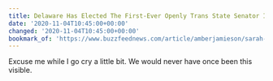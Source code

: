 ```yaml
---
title: Delaware Has Elected The First-Ever Openly Trans State Senator In The US
date: '2020-11-04T10:45:00+00:00'
changed: '2020-11-04T10:45:00+00:00'
bookmark_of: 'https://www.buzzfeednews.com/article/amberjamieson/sarah-mcbride-first-trans-state-senator-delaware'
---
```


Excuse me while I go cry a little bit. We would never have once been this visible.

